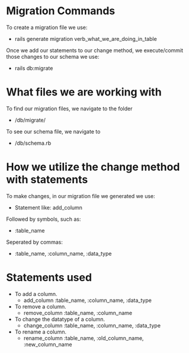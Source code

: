 # Migration Commands

To create a migration file we use:
- rails generate migration verb_what_we_are_doing_in_table

Once we add our statements to our change method, we execute/commit those changes to our schema we use:
- rails db:migrate

# What files we are working with

To find our migration files, we navigate to the folder
- /db/migrate/

To see our schema file, we navigate to
- /db/schema.rb

# How we utilize the change method with statements

To make changes, in our migration file we generated we use:

- Statement like: add_column

Followed by symbols, such as:
- :table_name

Seperated by commas:
- :table_name, :column_name, :data_type

# Statements used

- To add a column.
  - add_column :table_name, :column_name, :data_type
- To remove a column.
  - remove_column :table_name, :column_name
- To change the datatype of a column.
  - change_column :table_name, :column_name, :data_type
- To rename a column.
  - rename_column :table_name, :old_column_name, :new_column_name
